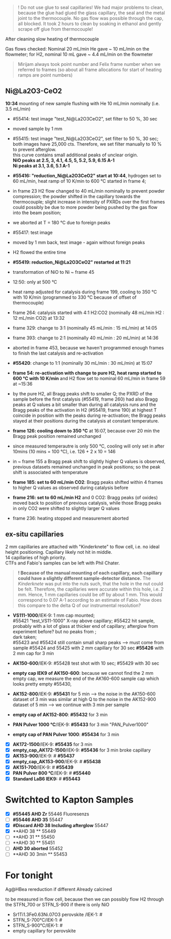 
> ! Do not use glue to seal capillaries!
> We had major problems to clean, because the glue had glued the glass capillary, the seal and the metal joint to the thermocouple.
No gas flow was possible through the cap, all blocked. It took 2 hours to clean by soaking in ethanol and gently scrape off glue from thermocouple! <br>

After cleaning slow heating of thermocouple

Gas flows checked: Nominal 20 mL/min He gave ~ 10 mL/min on the flowmeter; for H2, nominal 10 mL gave ~ 4.4 mL/min on the flowmeter

> Mirijam always took point number and Felix frame number when we referred to frames (so about all frame allocations for start of heating ramps are point numbers)

## Ni@La2O3-CeO2 ##
**10:34** mounting of new sample
flushing with He 10 mL/min nominally (i.e. 3.5 mL/min) <br>
- #55414: test image "test_Ni@La2O3CeO2", set filter to 50 %, 30 sec
- moved sample by 1 mm
- #55415: test image "test_Ni@La2O3CeO2", set filter to 50 %, 30 sec; both images have 25,000 cts. Therefore, we set filter manually to 10 % to prevent afterglow. <br>
  this curve contains small additional peaks of unclear origin. <br>
  **NiO peaks at 2.5, 3, 4.1, 4.5, 5, 5.2, 5.9, 6.15 A-1** <br>
  **Ni peaks at 3.1, 3.6, 5.1 A-1**
  
- **#55416: "reduction_Ni@La2O3CeO2" start at 10:44**, hydrogen set to 60 mL/min, heat ramp of 10 K/min to 600 °C started in frame 4;
- in frame 23 H2 flow changed to 40 mL/min nominally to prevent powder compression; the powder shifted in the capillary towards the thermocouple; slight increase in intensity of PXRDs over the first frames could possibly be due to more powder being pushed by the gas flow into the beam position;
- we aborted at T = 180 °C due to foreign peaks
- #55417: test image
- moved by 1 mm back, test image - again without foreign peaks
- H2 flowed the entire time
- **#55419: reduction_Ni@La2O3CeO2" restarted at 11:21**
- transformation of NiO to Ni ~ frame 45
- 12:50: only at 500 °C
- heat ramp adjusted for catalysis during frame 199, cooling to 350 °C with 10 K/min (programmed to 330 °C because of offset of thermocouple)
- frame 264: catalysis started with 4:1 H2:CO2 (nominally 48 mL/min H2 : 12 mL/min CO2) at 13:32
- frame 329: change to 3:1 (nominally 45 mL/min : 15 mL/min) at 14:05
- frame 393: change to 2:1 (nominally 40 mL/min : 20 mL/min) at 14:36
- aborted in frame 453, because we haven't programmed enough frames to finish the last catalysis and re-activation
- **#55420**: change to 1:1 (nominally 30 mL/min : 30 mL/min) at 15:07
- **frame 54: re-activation with change to pure H2, heat ramp started to 600 °C with 10 K/min** and H2 flow set to nominal 60 mL/min in frame 59 at ~15:36
- by the pure H2, all Bragg peaks shift to smaller Q; the PXRD of the sample before the first catalysis (#55419, frame 260) had also Bragg peaks at Q values a bit smaller than during all catalysis runs and the Bragg peaks of the activation in H2 (#55419, frame 190) at highest T coincide in position with the peaks during re-activation; the Bragg peaks stayed at their positions during the catalysis at constant temperature.
- **frame 126: cooling down to 350 °C** at 16:07, because over 20 min the Bragg peak position remained unchanged
- since measured temperautre is only 500 °C, cooling will only set in after 10mins (10 mins = 100 °C), i.e. 126 + 2 x 10 = 146
- in ~ frame 155 a Bragg peak shift to slightly higher Q values is observed, previous datasets remained unchanged in peak positions; so the peak shift is associated with temperature
- **frame 185: set to 60 mL/min CO2**: Bragg peaks shifted within 4 frames to higher Q values as observed during catalysis before
- **frame 216: set to 60 mL/min H2** and 0 CO2: Bragg peaks (of oxides) moved back to position of previous catalysis, while those Bragg peaks in only CO2 were shifted to slightly larger Q values
- frame 236: heating stopped and measurement aborted

## ex-situ capillaries ##
2 mm capillaries are attached with "Kinderknete" to flow cell, i.e. no ideal height positioning. Capillary likely not hit in middle. <br>
14 capillaries of high priority. <br>
CTFs and Fabio's samples can be left with Phil Chater. <br>

> **! Because of the manual mounting of each capillary, each capillary could have a slightly different sample-detector distance.**
> The *Kinderknete* was put into the nuts such, that the hole in the nut could be felt. Therefore, the capillaries were accurate within this hole, i.e. 2 mm. Hence, 1 mm capillaries could be off by about 1 mm. This would correspond to 0.07 A-1 according to an estimate of Fabio. How does this compare to the delta Q of our instrumental resolution?


- **VS111-1000**/IEK-9: 1 mm cap mounted; <br>
  #55421 "test_VS11-1000" X-ray above capillary; #55422 hit sample, probably with a lot of glass at thicker end of capillary; afterglow from experiment before? but no peaks from ; <br>
  dark taken; <br>
  #55423 and #55424 still contain small sharp peaks --> must come from sample
  #55424 and 55425 with 2 mm capillary for 30 sec
  **#55426** with 2 mm cap for 3 min

- **AK150-600**/IEK-9: #55428 test shot with 10 sec; #55429 with 30 sec
- **empty cap IEK9 of AK150-600**: because we cannot find the 2 mm empty cap, we measure the end of the AK160-600 sample cap which looks pretty empty #55430, 
  
- **AK152-800**/IEK-9: **#55431** for 5 min --> the noise in the AK150-600 dataset of 3 min was similar at high Q to the noise in the AK152-900 dataset of 5 min --> we continue with 3 min per sample
- **empty cap of AK152-800**: **#55432** for 3 min

- **PAN Pulver 1000 °C**/IEK-9: **#55433** for 3 min "PAN_Pulver1000"
- **empty cap of PAN Pulver 1000**: **#55434** for 3 min
- [x] **AK172-1500**/IEK-9: **#55435** for 3 min
- [x] **empty_cap_AK172-1500**/IEK-9: **#55436** for 3 min broke capillary 
- [x] **AK153-900**/IEK-9: # **#55437**
- [x] **empty_cap_AK153-900**/IEK-9: # **#55438**
- [x] **AK151-700**/IEK-9: # **#55439**
- [x] **PAN Pulver 800 °C**/IEK-9: # **#55440**
- [x] **Standard LaB6 IEK9:** # **#55443**
# Switchted to Kapton Samples
- [x] **#55445 AHD Zr**  55446  Fluoresenzs
- [ ] **#55446 AHD 35**  55447
- [x] **#Discard  AHD 38 Including afterglow**  55447
- [x] **AHD 38 **  55449
- [ ] **AHD 31 **  55450
- [ ] **AHD 30 **  55451
- [ ] **AHD 30  aborted**  55452
- [ ] **AHD 30 3min **  55453
  
# For tonight
  Ag@HBea rereduction if different
  Already calcined


to be measured in flow cell, because then we can possibly flow H2 through the STFN_700 or STFN_S-900 if there is only NiO  <br>
- Sr1Ti1.3Fe0.63Ni.07O3 perovskite /IEK-1: #
- STFN_S-700°C/IEK-1: #
- STFN_S-900°C/IEK-1: #
- empty capillary for perovskite

